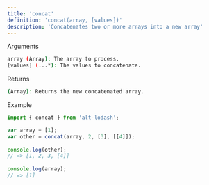 ```yaml
---
title: 'concat'
definition: 'concat(array, [values])'
description: 'Concatenates two or more arrays into a new array'
---
```


<p class="pl-2 mb-2 text-violet-700 font-semibold">Arguments</p>

```bash
array (Array): The array to process.
[values] (...*): The values to concatenate.
```

<p class="pl-2 mb-2 text-violet-700 font-semibold">Returns</p>

```bash
(Array): Returns the new concatenated array.
```

<p class="pl-2 mb-2 text-violet-700 font-semibold">Example</p>

```ts
import { concat } from 'alt-lodash';

var array = [1];
var other = concat(array, 2, [3], [[4]]);
 
console.log(other);
// => [1, 2, 3, [4]]
 
console.log(array);
// => [1]
```
